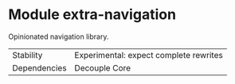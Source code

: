 # Module extra-navigation

Opinionated navigation library.

|              |                                        |
|--------------|----------------------------------------|
| Stability    | Experimental: expect complete rewrites |
| Dependencies | Decouple Core                          |
